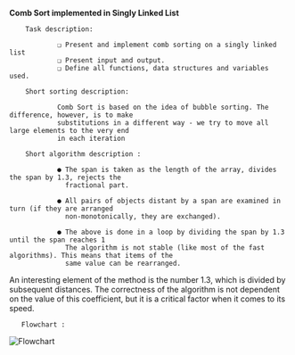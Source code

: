 **Comb Sort implemented in Singly Linked List**

        Task description:
        
                ❏ Present and implement comb sorting on a singly linked list
                ❏ Present input and output.
                ❏ Define all functions, data structures and variables used.
    
        Short sorting description:
        
                Comb Sort is based on the idea of bubble sorting. The difference, however, is to make
                substitutions in a different way - we try to move all large elements to the very end 
                in each iteration
  
        Short algorithm description :

                ● The span is taken as the length of the array, divides the span by 1.3, rejects the 
                  fractional part.
    
                ● All pairs of objects distant by a span are examined in turn (if they are arranged
                  non-monotonically, they are exchanged).
    
                ● The above is done in a loop by dividing the span by 1.3 until the span reaches 1
                  The algorithm is not stable (like most of the fast algorithms). This means that items of the
                  same value can be rearranged.
    
An interesting element of the method is the number 1.3, which is divided by subsequent
distances. The correctness of the algorithm is not dependent on the value of this coefficient,
but it is a critical factor when it comes to its speed.
                
       Flowchart :
        
![Flowchart](https://user-images.githubusercontent.com/60195641/88062413-1571b700-cb69-11ea-979f-2fbeac658da5.png)
